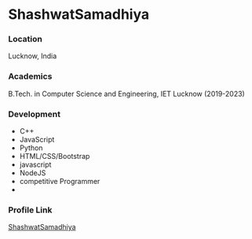 # ShashwatSamadhiya

### Location

Lucknow, India

### Academics

B.Tech. in Computer Science and Engineering, IET Lucknow (2019-2023)

### Development

- C++
- JavaScript
- Python
- HTML/CSS/Bootstrap
- javascript
- NodeJS
- competitive Programmer
-

### Profile Link

[ShashwatSamadhiya](https://github.com/ShashwatSamadhiya)
